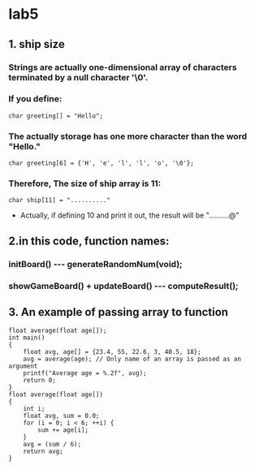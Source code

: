 # lab5
## 1. ship size
### Strings are actually one-dimensional array of characters terminated by a null character '\0'.
### If you define:
```
char greeting[] = "Hello";
```
### The actually storage has one more character than the word "Hello."
```
char greeting[6] = {'H', 'e', 'l', 'l', 'o', '\0'};
```
### Therefore, The size of ship array is 11:
```
char ship[11] = ".........."
```
* Actually, if defining 10 and print it out,  the result will be "..........@" 

## 2.in this code, function names:
### initBoard() --- generateRandomNum(void);
### showGameBoard() + updateBoard() --- computeResult();

## 3. An example of passing array to function
```
float average(float age[]);
int main()
{
	float avg, age[] = {23.4, 55, 22.6, 3, 40.5, 18};
	avg = average(age); // Only name of an array is passed as an argument
	printf("Average age = %.2f", avg);
	return 0;
}
float average(float age[])
{
	int i;
	float avg, sum = 0.0;
	for (i = 0; i < 6; ++i) {
		sum += age[i];
	}
	avg = (sum / 6);
	return avg;
}
```
